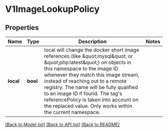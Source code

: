 # V1ImageLookupPolicy

## Properties
Name | Type | Description | Notes
------------ | ------------- | ------------- | -------------
**local** | **bool** | local will change the docker short image references (like \&quot;mysql\&quot; or \&quot;php:latest\&quot;) on objects in this namespace to the image ID whenever they match this image stream, instead of reaching out to a remote registry. The name will be fully qualified to an image ID if found. The tag&#39;s referencePolicy is taken into account on the replaced value. Only works within the current namespace. | 

[[Back to Model list]](../README.md#documentation-for-models) [[Back to API list]](../README.md#documentation-for-api-endpoints) [[Back to README]](../README.md)


